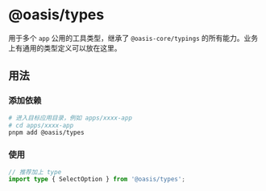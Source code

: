 # @oasis/types

用于多个 `app` 公用的工具类型，继承了 `@oasis-core/typings` 的所有能力。业务上有通用的类型定义可以放在这里。

## 用法

### 添加依赖

```bash
# 进入目标应用目录，例如 apps/xxxx-app
# cd apps/xxxx-app
pnpm add @oasis/types
```

### 使用

```ts
// 推荐加上 type
import type { SelectOption } from '@oasis/types';
```
